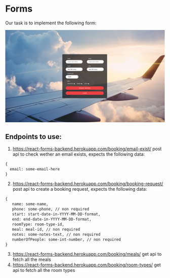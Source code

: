 # Forms

Our task is to implement the following form:

![form](FORM.png "The form!")

## Endpoints to use:

1) https://react-forms-backend.herokuapp.com/booking/email-exist/
  post api to check wether an email exists, expects the following data:
  ```
  {
    email: some-email-here
  }
  ```
2) https://react-forms-backend.herokuapp.com/booking/booking-request/
 post api to create a booking request, expects the following data:
 ```
 {
    name: some-name,
    phone: some-phone, // non required
    start: start-date-in-YYYY-MM-DD-format,
    end: end-date-in-YYYY-MM-DD-format,
    roomType: room-type-id,
    meal: meal-id, // non required
    notes: some-notes-text, // non required
    numberOfPeople: some-int-number, // non required
 }
 ```
3) https://react-forms-backend.herokuapp.com/booking/meals/ get api to fetch all the meals
4) https://react-forms-backend.herokuapp.com/booking/room-types/ get api to fetch all the room types
